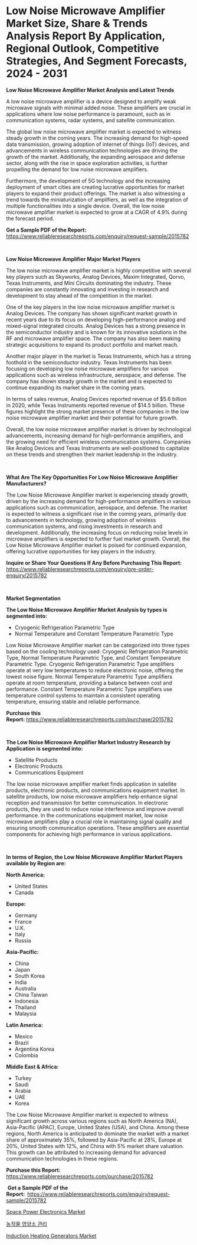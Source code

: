 <p><h1>Low Noise Microwave Amplifier Market Size, Share & Trends Analysis Report By Application, Regional Outlook, Competitive Strategies, And Segment Forecasts, 2024 - 2031</h1></p><p><strong>Low Noise Microwave Amplifier Market Analysis and Latest Trends</strong></p>
<p><p>A low noise microwave amplifier is a device designed to amplify weak microwave signals with minimal added noise. These amplifiers are crucial in applications where low noise performance is paramount, such as in communication systems, radar systems, and satellite communication.</p><p>The global low noise microwave amplifier market is expected to witness steady growth in the coming years. The increasing demand for high-speed data transmission, growing adoption of internet of things (IoT) devices, and advancements in wireless communication technologies are driving the growth of the market. Additionally, the expanding aerospace and defense sector, along with the rise in space exploration activities, is further propelling the demand for low noise microwave amplifiers.</p><p>Furthermore, the development of 5G technology and the increasing deployment of smart cities are creating lucrative opportunities for market players to expand their product offerings. The market is also witnessing a trend towards the miniaturization of amplifiers, as well as the integration of multiple functionalities into a single device. Overall, the low noise microwave amplifier market is expected to grow at a CAGR of 4.9% during the forecast period.</p></p>
<p><strong>Get a Sample PDF of the Report:&nbsp;</strong> <a href="https://www.reliableresearchreports.com/enquiry/request-sample/2015782">https://www.reliableresearchreports.com/enquiry/request-sample/2015782</a></p>
<p>&nbsp;</p>
<p><strong>Low Noise Microwave Amplifier Major Market Players</strong></p>
<p><p>The low noise microwave amplifier market is highly competitive with several key players such as Skyworks, Analog Devices, Maxim Integrated, Qorvo, Texas Instruments, and Mini Circuits dominating the industry. These companies are constantly innovating and investing in research and development to stay ahead of the competition in the market.</p><p>One of the key players in the low noise microwave amplifier market is Analog Devices. The company has shown significant market growth in recent years due to its focus on developing high-performance analog and mixed-signal integrated circuits. Analog Devices has a strong presence in the semiconductor industry and is known for its innovative solutions in the RF and microwave amplifier space. The company has also been making strategic acquisitions to expand its product portfolio and market reach.</p><p>Another major player in the market is Texas Instruments, which has a strong foothold in the semiconductor industry. Texas Instruments has been focusing on developing low noise microwave amplifiers for various applications such as wireless infrastructure, aerospace, and defense. The company has shown steady growth in the market and is expected to continue expanding its market share in the coming years.</p><p>In terms of sales revenue, Analog Devices reported revenue of $5.6 billion in 2020, while Texas Instruments reported revenue of $14.5 billion. These figures highlight the strong market presence of these companies in the low noise microwave amplifier market and their potential for future growth.</p><p>Overall, the low noise microwave amplifier market is driven by technological advancements, increasing demand for high-performance amplifiers, and the growing need for efficient wireless communication systems. Companies like Analog Devices and Texas Instruments are well-positioned to capitalize on these trends and strengthen their market leadership in the industry.</p></p>
<p>&nbsp;</p>
<p><strong>What Are The Key Opportunities For Low Noise Microwave Amplifier Manufacturers?</strong></p>
<p><p>The Low Noise Microwave Amplifier market is experiencing steady growth, driven by the increasing demand for high-performance amplifiers in various applications such as communication, aerospace, and defense. The market is expected to witness a significant rise in the coming years, primarily due to advancements in technology, growing adoption of wireless communication systems, and rising investments in research and development. Additionally, the increasing focus on reducing noise levels in microwave amplifiers is expected to further fuel market growth. Overall, the Low Noise Microwave Amplifier market is poised for continued expansion, offering lucrative opportunities for key players in the industry.</p></p>
<p><strong>Inquire or Share Your Questions If Any Before Purchasing This Report:</strong> <a href="https://www.reliableresearchreports.com/enquiry/pre-order-enquiry/2015782">https://www.reliableresearchreports.com/enquiry/pre-order-enquiry/2015782</a></p>
<p>&nbsp;</p>
<p><strong>Market Segmentation</strong></p>
<p><strong>The Low Noise Microwave Amplifier Market Analysis by types is segmented into:</strong></p>
<p><ul><li>Cryogenic Refrigeration Parametric Type</li><li>Normal Temperature and Constant Temperature Parametric Type</li></ul></p>
<p><p>Low Noise Microwave Amplifier market can be categorized into three types based on the cooling technology used: Cryogenic Refrigeration Parametric Type, Normal Temperature Parametric Type, and Constant Temperature Parametric Type. Cryogenic Refrigeration Parametric Type amplifiers operate at very low temperatures to reduce electronic noise, offering the lowest noise figure. Normal Temperature Parametric Type amplifiers operate at room temperature, providing a balance between cost and performance. Constant Temperature Parametric Type amplifiers use temperature control systems to maintain a consistent operating temperature, ensuring stable and reliable performance.</p></p>
<p><strong>Purchase this Report:&nbsp;</strong><a href="https://www.reliableresearchreports.com/purchase/2015782">https://www.reliableresearchreports.com/purchase/2015782</a></p>
<p>&nbsp;</p>
<p><strong>The Low Noise Microwave Amplifier Market Industry Research by Application is segmented into:</strong></p>
<p><ul><li>Satellite Products</li><li>Electronic Products</li><li>Communications Equipment</li></ul></p>
<p><p>The low noise microwave amplifier market finds application in satellite products, electronic products, and communications equipment market. In satellite products, low noise microwave amplifiers help enhance signal reception and transmission for better communication. In electronic products, they are used to reduce noise interference and improve overall performance. In the communications equipment market, low noise microwave amplifiers play a crucial role in maintaining signal quality and ensuring smooth communication operations. These amplifiers are essential components for achieving high performance in various applications.</p></p>
<p>&nbsp;</p>
<p><strong>In terms of Region, the Low Noise Microwave Amplifier Market Players available by Region are:</strong></p>
<p>
    <p> <strong> North America: </strong>
        <ul>
            <li>United States</li>
            <li>Canada</li>
        </ul>
        </p> 
    <p> <strong> Europe: </strong>
        <ul>
            <li>Germany</li>
            <li>France</li>
            <li>U.K.</li>
            <li>Italy</li>
            <li>Russia</li>
        </ul>
        </p> 
    <p> <strong> Asia-Pacific: </strong>
        <ul>
            <li>China</li>
            <li>Japan</li>
            <li>South Korea</li>
            <li>India</li>
            <li>Australia</li>
            <li>China Taiwan</li>
            <li>Indonesia</li>
            <li>Thailand</li>
            <li>Malaysia</li>
        </ul>
        </p> 
    <p> <strong> Latin America: </strong>
        <ul>
            <li>Mexico</li>
            <li>Brazil</li>
            <li>Argentina Korea</li>
            <li>Colombia</li>
        </ul>
        </p> 
    <p> <strong> Middle East & Africa: </strong>
        <ul>
            <li>Turkey</li>
            <li>Saudi</li>
            <li>Arabia</li>
            <li>UAE</li>
            <li>Korea</li>
        </ul>
    </p>
    </p>
<p><p>The Low Noise Microwave Amplifier market is expected to witness significant growth across various regions such as North America (NA), Asia-Pacific (APAC), Europe, United States (USA), and China. Among these regions, North America is anticipated to dominate the market with a market share of approximately 35%, followed by Asia-Pacific at 28%, Europe at 20%, United States with 12%, and China with 5% market share valuation. This growth can be attributed to increasing demand for advanced communication technologies in these regions.</p></p>
<p><strong>Purchase this Report: </strong><a href="https://www.reliableresearchreports.com/purchase/2015782">https://www.reliableresearchreports.com/purchase/2015782</a></p>
<p>&nbsp;<strong>Get a Sample PDF of the Report:&nbsp;&nbsp;</strong><a href="https://www.reliableresearchreports.com/enquiry/request-sample/2015782">https://www.reliableresearchreports.com/enquiry/request-sample/2015782</a></p>
<p><strong></strong></p>
<p><p><a href="https://github.com/JameTravis/Market-Research-Report-List-4/blob/main/space-power-electronics-market.md">Space Power Electronics Market</a></p><p><a href="https://github.com/laholand/Market-Research-Report-List-3/blob/main/619267710117.md">농작물 영양소 관리</a></p><p><a href="https://view.publitas.com/reportprime-1/global-induction-heating-generators-market-by-types-applications-and-major-players-with-regional-growth-rate-analysis-and-development-situation-from-2024-to-2031/">Induction Heating Generators Market</a></p></p>